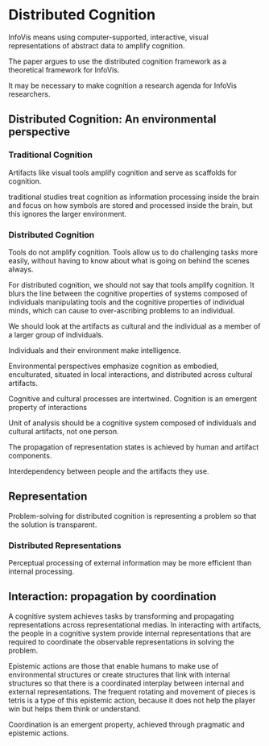 # Distributed Cognition

InfoVis means using computer-supported, interactive,
visual representations of abstract data to amplify cognition.

The paper argues to use the distributed cognition framework as a theoretical framework for InfoVis.

It may be necessary to make cognition a research agenda for InfoVis researchers.

## Distributed Cognition: An environmental perspective

### Traditional Cognition

Artifacts like visual tools amplify cognition and serve as scaffolds for cognition.

traditional studies treat cognition as information processing inside the brain and
focus on how symbols are stored and processed inside
the brain, but this ignores the larger environment.

### Distributed Cognition

Tools do not amplify cognition.
Tools allow us to do challenging tasks more easily, without having
to know about what is
going on behind the scenes always.

For distributed cognition, we should not say that tools amplify cognition.
It blurs the line between the cognitive properties of systems composed of individuals manipulating
tools and the cognitive properties of individual minds,
which can cause to over-ascribing problems to an individual.

We should look at the artifacts as cultural and the individual as a member of a larger group of
individuals.

Individuals and their environment make intelligence.

Environmental perspectives emphasize cognition as embodied, enculturated, situated in local
interactions, and distributed across cultural artifacts.

Cognitive and cultural processes are intertwined. Cognition is an emergent property of interactions

Unit of analysis should be a cognitive system composed of individuals and cultural artifacts,
not one person.

The propagation of representation states is achieved by human and artifact components.

Interdependency between people and the artifacts they use.

## Representation

Problem-solving for distributed cognition is representing a problem
so that the solution is transparent.

### Distributed Representations

Perceptual processing of external information may be more efficient than internal processing.

## Interaction: propagation by coordination

A cognitive system achieves tasks by transforming and propagating representations across
representational medias. 
In interacting with artifacts, the people in a cognitive system provide
internal representations that are required to coordinate the observable representations in solving
the problem.

Epistemic actions are those
that enable humans to make use of environmental structures or create structures
that link with internal structures so that there is a coordinated interplay between internal and
external representations. 
The frequent rotating and movement of pieces is tetris is a type of this
epistemic action, because it does not help the player win but helps them think or understand.

Coordination is an emergent property, achieved through pragmatic and epistemic actions.
